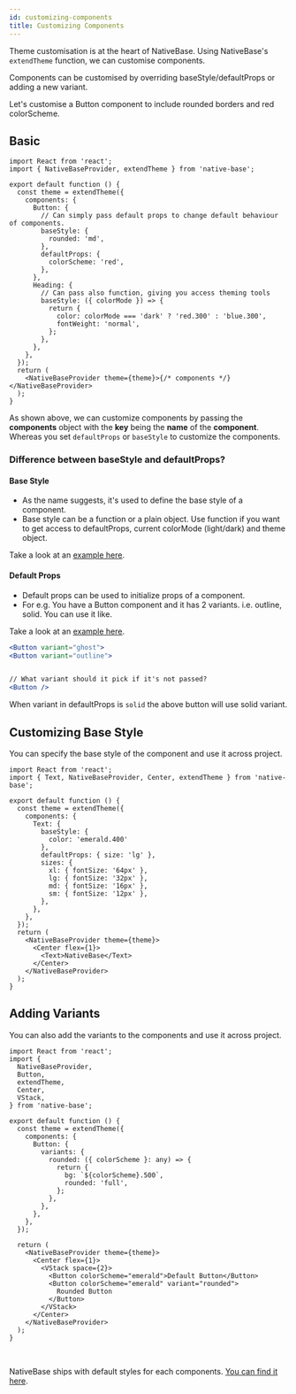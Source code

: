 ```yaml
---
id: customizing-components
title: Customizing Components
---
```


Theme customisation is at the heart of NativeBase. Using NativeBase's `extendTheme` function, we can customise components.

Components can be customised by overriding baseStyle/defaultProps or adding a new variant.

Let's customise a Button component to include rounded borders and red colorScheme.

## Basic

```tsx
import React from 'react';
import { NativeBaseProvider, extendTheme } from 'native-base';

export default function () {
  const theme = extendTheme({
    components: {
      Button: {
        // Can simply pass default props to change default behaviour of components.
        baseStyle: {
          rounded: 'md',
        },
        defaultProps: {
          colorScheme: 'red',
        },
      },
      Heading: {
        // Can pass also function, giving you access theming tools
        baseStyle: ({ colorMode }) => {
          return {
            color: colorMode === 'dark' ? 'red.300' : 'blue.300',
            fontWeight: 'normal',
          };
        },
      },
    },
  });
  return (
    <NativeBaseProvider theme={theme}>{/* components */}</NativeBaseProvider>
  );
}
```

As shown above, we can customize components by passing the **components** object with the **key** being the **name** of the **component**. Whereas you set `defaultProps` or `baseStyle` to customize the components.

### Difference between baseStyle and defaultProps?

#### Base Style

- As the name suggests, it's used to define the base style of a component.
- Base style can be a function or a plain object. Use function if you want to get access to defaultProps, current colorMode (light/dark) and theme object.

Take a look at an [example here](https://github.com/GeekyAnts/NativeBase/blob/v3.1.0/src/theme/components/button.ts#L5).

#### Default Props

- Default props can be used to initialize props of a component.
- For e.g. You have a Button component and it has 2 variants. i.e. outline, solid. You can use it like.

Take a look at an [example here](https://github.com/GeekyAnts/NativeBase/blob/v3.1.0/src/theme/components/button.ts#L201).

```jsx
<Button variant="ghost">
<Button variant="outline">


// What variant should it pick if it's not passed?
<Button />
```

When variant in defaultProps is `solid` the above button will use solid variant.

## Customizing Base Style

You can specify the base style of the component and use it across project.

```SnackPlayer name=Customizing%20BaseStyle
import React from 'react';
import { Text, NativeBaseProvider, Center, extendTheme } from 'native-base';

export default function () {
  const theme = extendTheme({
    components: {
      Text: {
        baseStyle: {
          color: 'emerald.400'
        },
        defaultProps: { size: 'lg' },
        sizes: {
          xl: { fontSize: '64px' },
          lg: { fontSize: '32px' },
          md: { fontSize: '16px' },
          sm: { fontSize: '12px' },
        },
      },
    },
  });
  return (
    <NativeBaseProvider theme={theme}>
      <Center flex={1}>
        <Text>NativeBase</Text>
      </Center>
    </NativeBaseProvider>
  );
}

```

## Adding Variants

You can also add the variants to the components and use it across project.

```SnackPlayer name=Customizing%20Variants
import React from 'react';
import {
  NativeBaseProvider,
  Button,
  extendTheme,
  Center,
  VStack,
} from 'native-base';

export default function () {
  const theme = extendTheme({
    components: {
      Button: {
        variants: {
          rounded: ({ colorScheme }: any) => {
            return {
              bg: `${colorScheme}.500`,
              rounded: 'full',
            };
          },
        },
      },
    },
  });

  return (
    <NativeBaseProvider theme={theme}>
      <Center flex={1}>
        <VStack space={2}>
          <Button colorScheme="emerald">Default Button</Button>
          <Button colorScheme="emerald" variant="rounded">
            Rounded Button
          </Button>
        </VStack>
      </Center>
    </NativeBaseProvider>
  );
}

```

<br />

NativeBase ships with default styles for each components. [You can find it here](https://github.com/GeekyAnts/NativeBase/tree/v3.1.0/src/theme/components).
